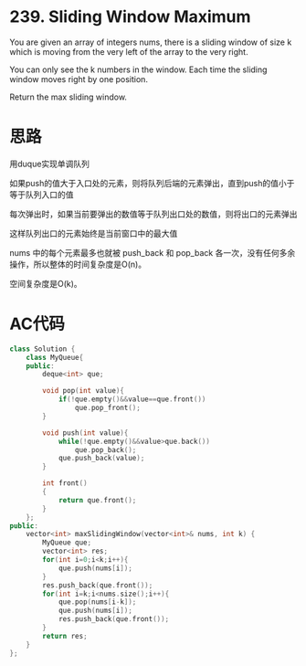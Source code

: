 # 239. Sliding Window Maximum
You are given an array of integers nums, there is a sliding window of size k which is moving from the very left of the array to the very right. 

You can only see the k numbers in the window. Each time the sliding window moves right by one position.

Return the max sliding window.

# 思路
用duque实现单调队列

如果push的值大于入口处的元素，则将队列后端的元素弹出，直到push的值小于等于队列入口的值
  
每次弹出时，如果当前要弹出的数值等于队列出口处的数值，则将出口的元素弹出

这样队列出口的元素始终是当前窗口中的最大值

nums 中的每个元素最多也就被 push_back 和 pop_back 各一次，没有任何多余操作，所以整体的时间复杂度是O(n)。

空间复杂度是O(k)。

# AC代码
```c++
class Solution {
    class MyQueue{
    public:
        deque<int> que;

        void pop(int value){
            if(!que.empty()&&value==que.front())
                que.pop_front();
        }

        void push(int value){
            while(!que.empty()&&value>que.back())
                que.pop_back();
            que.push_back(value);
        }

        int front()
        {
            return que.front();
        }
    };
public:
    vector<int> maxSlidingWindow(vector<int>& nums, int k) {
        MyQueue que;
        vector<int> res;
        for(int i=0;i<k;i++){
            que.push(nums[i]);
        }
        res.push_back(que.front());
        for(int i=k;i<nums.size();i++){
            que.pop(nums[i-k]);
            que.push(nums[i]);
            res.push_back(que.front());
        }
        return res;
    }
};
```

